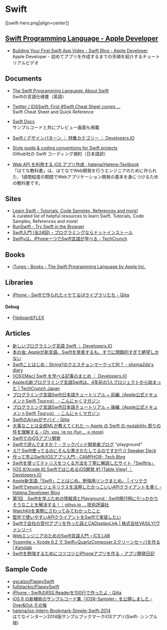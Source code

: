 # Swift

[[swift-hero.png|align=center]]

## [Swift Programming Language - Apple Developer](https://developer.apple.com/swift/)
- [Building Your First Swift App Video - Swift Blog - Apple Developer](https://developer.apple.com/swift/blog/?id=16)  
  Apple Developer - 初めてアプリを作成するまでの手順を紹介するチュートリアルビデオ

## Documents

- [The Swift Programming Language: About Swift](https://developer.apple.com/library/prerelease/ios/documentation/Swift/Conceptual/Swift_Programming_Language/index.html)  
  Swiftの言語仕様書（英語）

- [Twitter / iOSSwift: First #Swift Cheat Sheet comes ...](https://twitter.com/iOSSwift/status/473768737561391105)  
  Swift Cheat Sheet and Quick Reference

- [Swift Docs](https://sites.google.com/a/gclue.jp/swift-docs/)  
  サンプルコードと共にプレビュー画面も掲載

- [Swift / デザインパターン ｜ 特集カテゴリー ｜ Developers.IO](http://dev.classmethod.jp/referencecat/ios8-swift-design-pattern/)

- [Style guide & coding conventions for Swift projects](https://github.com/jarinosuke/swift-style-guide/blob/master/README_JP.md)  
  Github社の Swift コーディング規約（日本語訳）

- [Web API を利用する iOS アプリ作成 · hatena/Hatena-Textbook](https://github.com/hatena/Hatena-Textbook/blob/master/ios-app-development-with-web-api.md)  
  「はてな教科書」は、はてなでWeb開発を行うエンジニアのために作られた、1週間程度の期間でWebアプリケーション開発の基本を身につけるための教科書です。


## Sites

- [Learn Swift - Tutorials, Code Samples, References and more!](http://www.learnswift.tips/)  
  A curated list of helpful resources to learn Swift. Tutorials, Code Samples, References and more!
- [RunSwift - Try Swift in the Browser](http://www.runswiftlang.com/)
- [Swift入門 (全24回) - プログラミングならドットインストール](http://dotinstall.com/lessons/basic_swift)
- [Swiftyは、iPhone一つでSwift言語が学べる - TechCrunch](http://jp.techcrunch.com/2015/03/20/20150319swifty-teaches-apples-new-programming-language-on-your-iphone/)


## Books

- [iTunes - Books - The Swift Programming Language by Apple Inc.](https://itunes.apple.com/us/book/the-swift-programming-language/id881256329?mt=11)


## Libraries

- [iPhone - Swiftで作られたイケてるUIライブラリたち - Qiita](http://qiita.com/susieyy/items/1f28531a1c58d9158896)

#### Debug
- [Flipboard/FLEX](https://github.com/Flipboard/FLEX)


## Articles

- [新しいプログラミング言語 Swift ｜ Developers.IO](http://dev.classmethod.jp/smartphone/swift/)
- [本の虫: Appleが新言語、Swiftを発表するも、すでに閉鎖的すぎて絶望しかない](http://cpplover.blogspot.jp/2014/06/appleswift.html)
- [Swiftことはじめ：String?のクエスチョンマークって何？ - shoma2da's diary](http://shoma2da.hatenablog.com/entry/2014/06/03/233312)
- [[iOS][Mac] Swift を学べる記事のまとめ ｜ Developers.IO](http://dev.classmethod.jp/smartphone/iphone/learn-swift/)
- [Appleの新プログラミング言語Swiftは、4年前の1人プロジェクトから始まった | TechCrunch Japan](http://jp.techcrunch.com/2014/06/05/20140604apples-new-programming-language-has-been-in-development-for-nearly-four-years/)
- [プログラミング言語Swift日本語チュートリアル ~ 前編（Apple公式ドキュメントSwift Tour±α） - こんにゃくマガジン](http://xavier.hateblo.jp/entry/2014/06/12/223346)
- [プログラミング言語Swift日本語チュートリアル ~ 後編（Apple公式ドキュメントSwift Tour±α） - こんにゃくマガジン](http://xavier.hateblo.jp/entry/2014/06/14/201418)
- [SwiftのArrayがヤバイ - Qiita](http://qiita.com/koher/items/6f54eafac59793e7c364)
- [大事なことは全部MLが教えてくれた ～ Apple の Swift の mutability 周りの件を理解する - Oh, you `re no (fun _ → more)](http://d.hatena.ne.jp/camlspotter/20140611/1402457362)
- [SwiftでのiOSアプリ開発](http://www.slideshare.net/mokemokechicken/swifti-os)
- [Swiftで遊んでますか？ - クックパッド開発者ブログ](http://techlife.cookpad.com/entry/2014/11/12/170041) "playground"
- [え!? Swift使ってるのにそんな書きかたしてるのですか!? // Speaker Deck](https://speakerdeck.com/yuseinishiyama/e-swiftshi-tuterufalsenisonnashu-kikatasiterufalsedesuka)
- [作って学ぶSwift/iOSアプリ入門 - CAMPHOR- Tech Blog](http://tech.camph.net/how-to-make-ios-app-with-swift/)
- [Swiftを使ってテトリスをつくる方法を丁寧に解説したサイト「Swiftris」](http://www.softantenna.com/wp/software/swiftris/)
- [[iOS 8/Xcode 6] SwiftではじめるiOS開発 #1 [Table View] ｜ Developers.IO](http://dev.classmethod.jp/references/ios-8-xcode-6-swift-listview/)
- [Apple新言語「Swift」ことはじめ。勉強用リンクまとめ。 | イリテク](http://iritec.jp/objective-c/9068/)
- [Swiftでenumとジェネリクスを活用したかっこいいAPIクライアントを書く - Hatena Developer Blog](http://developer.hatenastaff.com/entry/smart-api-client-with-swift-using-enum-and-generics)
- [第1回　Swiftを学ぶための情報源とPlayground：Swift移行時に引っかかりそうなことを解決する！｜gihyo.jp … 技術評論社](http://gihyo.jp/dev/feature/01/changeover-to-Swift/0001)
- [WatchKitを実際にさわってみてわかったこと](http://www.slideshare.net/t26v0748/watch-kit-20150214?ref=http://dev.classmethod.jp/smartphone/ios-all-stars-report/)
- [堅牢で使いやすいAPIクライアントをSwiftで実装したい](http://blog.ishkawa.org/2015/02/17/1424099641/)
- [Swiftで会社の受付アプリを作った話とCADisplayLink | 株式会社VASILY(ヴァシリー)](http://tech.vasily.jp/swift_reception/)
- [WebエンジニアのためのSwift言語入門 – ICS LAB](http://ics-web.jp/lab/archives/5755)
- [Yosemite + Xcode 6.2 で Swift+QuartzComposerスクリーンセーバを作る | Kanolab](http://kano-lab.org/archives/3467)
- [Swiftを勉強するためにコツコツとiPhoneアプリを作る - アプリ開発日記](http://ilog.hateblo.jp/entry/2015/03/29/083000)


## Sample Code

- [gscalzo/FlappySwift](https://github.com/gscalzo/FlappySwift)  
- [fullstackio/FlappySwift](https://github.com/fullstackio/FlappySwift)
- [iPhone - SwiftのRSS Readerを100行で作ったよ - Qiita](http://qiita.com/susieyy/items/749c4ac5d82d765c12c6)
- [iOS 8 の新機能のサンプルコード集『iOS8-Sampler』を公開しました - Over&Out その後](http://d.hatena.ne.jp/shu223/20140918/1410979802)
- [hatena/ios-Intern-Bookmark-Simple-Swift-2014](https://github.com/hatena/ios-Intern-Bookmark-Simple-Swift-2014)  
  はてなインターン2014版サンプルブックマークiOSアプリ(Swift- シンプル版)
